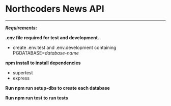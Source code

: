 # Northcoders News API

---

***Requirements:***

**.env file required for test and development.**  
- create .env.test and .env.development containing PGDATABASE=*database-name* 
  
**npm install to install dependencies**  
- supertest
- express
  
**Run npm run setup-dbs to create each database**  

**Run npm run test to run tests**  


  
